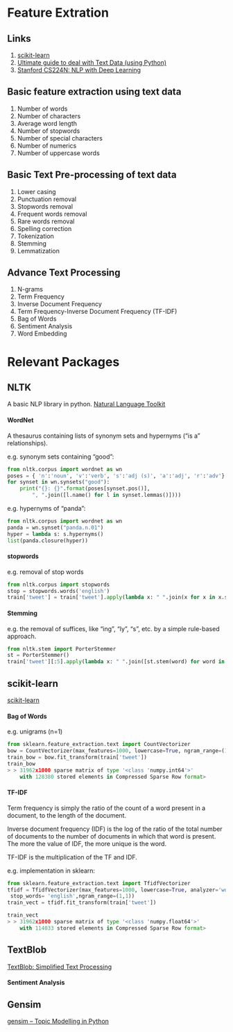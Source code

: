 # Feature Extration

## Links
1. [scikit-learn](https://scikit-learn.org/stable/modules/feature_extraction.html)
2. [Ultimate guide to deal with Text Data (using Python)](https://www.analyticsvidhya.com/blog/2018/02/the-different-methods-deal-text-data-predictive-python/)
2. [Stanford CS224N: NLP with Deep Learning](http://onlinehub.stanford.edu/cs224)
## Basic feature extraction using text data
1. Number of words
2. Number of characters
3. Average word length
4. Number of stopwords
5. Number of special characters
6. Number of numerics
7. Number of uppercase words
## Basic Text Pre-processing of text data
1. Lower casing
2. Punctuation removal
3. Stopwords removal
4. Frequent words removal
5. Rare words removal
6. Spelling correction
7. Tokenization
8. Stemming
9. Lemmatization
## Advance Text Processing
1. N-grams
2. Term Frequency
3. Inverse Document Frequency
4. Term Frequency-Inverse Document Frequency (TF-IDF)
5. Bag of Words
6. Sentiment Analysis
7. Word Embedding





# Relevant Packages

## NLTK
A basic NLP library in python.
[Natural Language Toolkit](https://www.nltk.org)

#### WordNet
A thesaurus containing lists of synonym sets and hypernyms (“is a” relationships). 
 
e.g. synonym sets containing “good”:
```python
from nltk.corpus import wordnet as wn
poses = { 'n':'noun', 'v':'verb', 's':'adj (s)', 'a':'adj', 'r':'adv'}
for synset in wn.synsets("good"):
	print("{}: {}".format(poses[synset.pos()],
		", ".join([l.name() for l in synset.lemmas()])))
```
e.g. hypernyms of “panda”:
```python
from nltk.corpus import wordnet as wn
panda = wn.synset("panda.n.01")
hyper = lambda s: s.hypernyms()
list(panda.closure(hyper))
```

#### stopwords 

e.g. removal of stop words
```python
from nltk.corpus import stopwords
stop = stopwords.words('english')
train['tweet'] = train['tweet'].apply(lambda x: " ".join(x for x in x.split() if x not in stop))
````

#### Stemming 

e.g. the removal of suffices, like “ing”, “ly”, “s”, etc. by a simple rule-based approach. 
````python
from nltk.stem import PorterStemmer
st = PorterStemmer()
train['tweet'][:5].apply(lambda x: " ".join([st.stem(word) for word in x.split()]))
````

## scikit-learn
[scikit-learn](https://scikit-learn.org/stable/modules/feature_extraction.html)

#### Bag of Words

e.g. unigrams (n=1)
````python
from sklearn.feature_extraction.text import CountVectorizer
bow = CountVectorizer(max_features=1000, lowercase=True, ngram_range=(1,1),analyzer = "word")
train_bow = bow.fit_transform(train['tweet'])
train_bow
> > 31962x1000 sparse matrix of type '<class 'numpy.int64'>'
	with 128380 stored elements in Compressed Sparse Row format>
````

#### TF-IDF

Term frequency is simply the ratio of the count of a word present in a document, to the length of the document.

Inverse document frequency (IDF) is the log of the ratio of the total number of documents to the number of documents in which that word is present. The more the value of IDF, the more unique is the word.

TF-IDF is the multiplication of the TF and IDF.

e.g. implementation in sklearn:

````python
from sklearn.feature_extraction.text import TfidfVectorizer
tfidf = TfidfVectorizer(max_features=1000, lowercase=True, analyzer='word',
 stop_words= 'english',ngram_range=(1,1))
train_vect = tfidf.fit_transform(train['tweet'])

train_vect
> > 31962x1000 sparse matrix of type '<class 'numpy.float64'>'
	with 114033 stored elements in Compressed Sparse Row format>
````


## TextBlob
[TextBlob: Simplified Text Processing](https://textblob.readthedocs.io/en/dev/)

#### Sentiment Analysis



## Gensim 
[gensim – Topic Modelling in Python](https://radimrehurek.com/gensim/)


